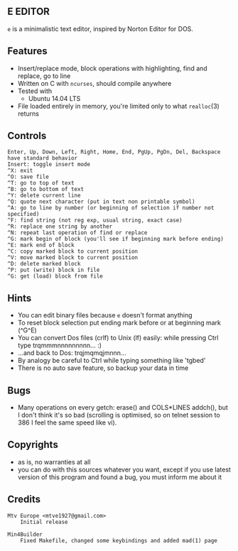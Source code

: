 E EDITOR
--------

`e` is a minimalistic text editor, inspired by Norton Editor for DOS.

Features
--------

- Insert/replace mode, block operations with highlighting, find and replace,
  go to line
- Written on C with `ncurses`, should compile anywhere
- Tested with
  - Ubuntu 14.04 LTS
- File loaded entirely in memory, you're limited only to what `realloc`(3) returns

Controls
--------
    Enter, Up, Down, Left, Right, Home, End, PgUp, PgDn, Del, Backspace have standard behavior
    Insert: toggle insert mode
    ^X: exit
    ^O: save file
    ^T: go to top of text
    ^B: go to bottom of text
    ^Y: delete current line
    ^Q: quote next character (put in text non printable symbol)
    ^A: go to line by number (or beginning of selection if number not specified)
    ^F: find string (not reg exp, usual string, exact case)
    ^R: replace one string by another
    ^N: repeat last operation of find or replace
    ^G: mark begin of block (you'll see if beginning mark before ending)
    ^E: mark end of block
    ^C: copy marked block to current position
    ^V: move marked block to current position
    ^D: delete marked block
    ^P: put (write) block in file
    ^G: get (load) block from file

Hints
-----
- You can edit binary files because `e` doesn't format anything
- To reset block selection put ending mark before or at beginning mark (^G^E)
- You can convert Dos files (crlf) to Unix (lf) easily: while pressing
Ctrl type trqmmmnnnnnnnnn... :)
- ...and back to Dos: trqjmqmqjmnnn...
- By analogy be careful to Ctrl while typing something like 'tgbed'
- There is no auto save feature, so backup your data in time 

Bugs
----
- Many operations on every getch: erase() and COLS*LINES addch(),
but I don't think it's so bad (scrolling is optimised, so on telnet session
to 386 I feel the same speed like vi).

Copyrights
----------
- as is, no warranties at all
- you can do with this sources whatever you want, except if you use
latest version of this program and found a bug, you must inform me about it

Credits
-------
```
Mtv Europe <mtve1927@gmail.com>
    Initial release

Min4Builder
    Fixed Makefile, changed some keybindings and added mad(1) page
```
